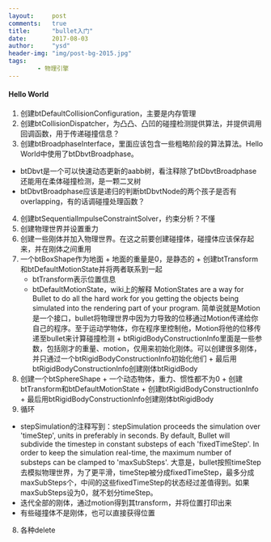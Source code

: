 ```yaml
---
layout:     post
comments:   true
title:      "bullet入门"
date:       2017-08-03
author:     "ysd"
header-img: "img/post-bg-2015.jpg"
tags:
        - 物理引擎
---
```


#### Hello World

1. 创建btDefaultCollisionConfiguration，主要是内存管理
2. 创建btCollisionDispatcher，为凸凸、凸凹的碰撞检测提供算法，并提供调用回调函数，用于传递碰撞信息？
3. 创建btBroadphaseInterface，里面应该包含一些粗略阶段的算法算法。Hello World中使用了btDbvtBroadphase。
  + btDbvt是一个可以快速动态更新的aabb树，看注释除了btDbvtBroadphase还能用在柔体碰撞检测，是一颗二叉树
  + btDbvtBroadphase应该是递归的判断btDbvtNode的两个孩子是否有overlapping，有的话调碰撞处理函数？
4. 创建btSequentialImpulseConstraintSolver，约束分析？不懂
5. 创建物理世界并设置重力
6. 创建一些刚体并加入物理世界。在这之前要创建碰撞体，碰撞体应该保存起来，并在刚体之间重用
  1. 一个btBoxShape作为地面
    + 地面的重量是0，是静态的
    + 创建btTransform和btDefaultMotionState并将两者联系到一起
      + btTransform表示位置信息
      + btDefaultMotionState，wiki上的解释 MotionStates are a way for Bullet to do all the hard work for you getting the objects being simulated into the rendering part of your program. 简单说就是Motion是一个接口，bullet将物理世界中因为力导致的位移通过Motion传递给你自己的程序。至于运动学物体，你在程序里控制他，Motion将他的位移传递至bullet来计算碰撞检测
    + btRigidBodyConstructionInfo里面是一些参数，包括刚才的重量、motion，仅用来初始化刚体。可以创建很多刚体，并只通过一个btRigidBodyConstructionInfo初始化他们
    + 最后用btRigidBodyConstructionInfo创建刚体btRigidBody
  2. 创建一个btSphereShape
    + 一个动态物体，重力、惯性都不为0
    + 创建btTransform和btDefaultMotionState
    + 创建btRigidBodyConstructionInfo
    + 最后用btRigidBodyConstructionInfo创建刚体btRigidBody
7. 循环
  + stepSimulation的注释写到：stepSimulation proceeds the simulation over 'timeStep', units in preferably in seconds. By default, Bullet will subdivide the timestep in constant substeps of each 'fixedTimeStep'. In order to keep the simulation real-time, the maximum number of substeps can be clamped to 'maxSubSteps'. 大意是，bullet按照timeStep去模拟物理世界，为了更平滑，timeStep被分成fixedTimeStep，最多分成maxSubSteps个，中间的这些fixedTimeStep的状态经过差值得到。如果maxSubSteps设为0，就不划分timeStep。
  + 迭代全部的刚体，通过motion得到其transform，并将位置打印出来
  + 有些碰撞体不是刚体，也可以直接获得位置
8. 各种delete